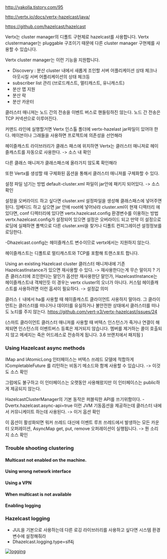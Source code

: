 http://yakolla.tistory.com/95

http://vertx.io/docs/vertx-hazelcast/java/

https://github.com/hazelcast/hazelcast

Vertx는 cluster manager의 디폴트 구현체로 hazelcast를 사용합니다.
Vertx clustermanager는 pluggable 구조이기 때문에 다른 cluster manager 구현체를 사용할 수 있습니다.

Vertx cluster manager는 이런 기능을 지원합니다. 
- Discovery : 분산 cluster 내에서 새롭게 조인할 서버 어플리케이션 상태 체크나 아웃시킬 서버 어플리케이션의 상태 체크등 
- subscriber list 관리 (브로드캐스트, 멀티캐스트, 유니캐스트)
- 분산 맵 지원
- 분산 락
- 분산 카운터 

클러스터 매니져는 노드 간의 전송을 이벤트 버스로 핸들링하진 않는다. 노드 간 전송은 TCP 커넥션으로 이루어진다.

커맨드 라인에 실행할거면 Vertx 인스톨 폴더에 vertx-hazelast jar파일이 있어야 한다. 
메이븐이나 그래들을 사용하면 프로젝트에 의존성을 선언해라 

헤이즐캐스트 라이브러리가 클래스 패스에 위치하면 Vertx는 클러스터 매니져로 헤이즐캐스트를 자동으로 사용한다. -> 소스 내 확인

다른 클래스 매니져가 클래스패스에 올라가지 않도록 확인해라

또한 Vertx를 생성할 때 구체화된 옵션을 통해서 클러스터 매니져를 구체화할 수 있다. 

설정 파일 넘기는 방법
default-cluster.xml 파일이 jar안에 패키지 되어있다. -> 소스 확인

설정을 오버라이드 하고 싶다면 cluster.xml 설정파일을 생성해 클래스패스에 넣어주면 된다. 
임베디드 하고 싶으면 jar 안에 root에 넣어놔라
cluster.xml이 현재 디렉터리 에 있다면, conf 디렉터리에 있다면 
vertx.hazelcast.config 환경변수를 이용하는 방법
vertx.hazelcast.config가 설정되어 있으면 설정은 오버라이드 되고 만약 이 설정으로 로딩에 실패하면 폴백으로 다른 cluster.xml을 찾거나 디폴트 컨피그레이션 설정정보를 로딩한다.

-Dhazelcast.config는 헤이즐캐스트 변수이므로 vertx에서는 지원하지 않는다.

헤이즐캐스트는 디폴트로 멀티캐스트와 TCP를 포함해 트랜스포트 합니다. 

Using an existing Hazelcast cluster
클러스터 매니져내에 기존 HazelcastInstance가 있으면 재사용할 수 있다. -> 재사용한다는게 무슨 말이지 ? 기존 클러스터에 조인한다는 말인가 옵션만 재사용한단 말인가, HazelcastInstance는 헤이즐캐스트내 객체인듯
이 경우는 vertx cluster의 오너가 아니다. 
커스텀 헤이즐캐스트를 사용하려면 이런 옵셔이 필요하다. -> 설정값 의미 

클러스ㅓ 내에서 ha를 사용할 때 헤이즐캐스트 클라이언트 사용하지 말아라. 그 클라이언트는 클러스터를 떠나거나 데이터를 유실하거나 불안전한 상태에서 클러스터를 떠나도 노티를 주지 않는다.
https://github.com/vert-x3/vertx-hazelcast/issues/24 

(스마트 클라이언트 클러스터 매니져를 사용할 때 버텍스 인스턴스가 죽거나 연결이 해제되면 인스턴스의 이벤트버스 등록은 제거되지 않습니다.
멤버를 제거하는 콜이 호출되지 않고 메세지는 죽은 어드레스로 전송하게 됩니다. 3.6 브랜치에서 패치됨 )


### Using Hazelcast async methods

IMap and IAtomicLong 인터페이스는 버텍스 쓰레드 모델에 적합하게 ICompletableFuture<V> 를 리턴하는 비동기 메소드와 함께 사용할 수 있습니다. -> 이것도 소스 확인

그럼에도 불구하고 이 인터페이스는 오랫동안 사용해왔지만 이 인터페이스는 public하게 제공되지 않는다. 

HazelcastClusterManager의 기본 동작은 퍼블릭한 API를 쓰기위함이다. -Dvertx.hazelcast.async-api=true 이런 JVM 기동옵션을 제공하는데 클러스터 내에서 커뮤니케이트 하는데 사용된다. -> 이거 옵션 확인

이 옵션이 활성화되면 워커 쓰레드 대신에 이벤트 루프 쓰레드에서 발생하는 모든 카운터 오퍼레이션, AsyncMap get, put, remove 오퍼레이션이 실행됩니다. -> 뭔 소리지 소스 확인


### Trouble shooting clustering

#### Multicast not enabled on the machine.

#### Using wrong network interface

#### Using a VPN

#### When multicast is not available

#### Enabling logging

### Hazelcast logging

- JUL을 기본으로 사용하는데 다른 로깅 라이브러리를 사용하고 싶다면 시스템 환경변수에 설정해줘라
- Dhazelcast.logging.type=slf4j

[![logging](https://github.com/leeplay/study/blob/master/image/logging.png?raw=true)]()




